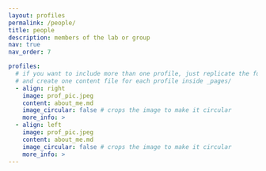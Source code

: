 ```yaml
---
layout: profiles
permalink: /people/
title: people
description: members of the lab or group
nav: true
nav_order: 7

profiles:
  # if you want to include more than one profile, just replicate the following block
  # and create one content file for each profile inside _pages/
  - align: right
    image: prof_pic.jpeg
    content: about_me.md
    image_circular: false # crops the image to make it circular
    more_info: >
  - align: left
    image: prof_pic.jpeg
    content: about_me.md
    image_circular: false # crops the image to make it circular
    more_info: >
---
```

